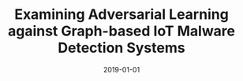 ---
title: "Examining Adversarial Learning against Graph-based IoT Malware Detection Systems"
collection: publications
permalink: /publication/2019-01-01-Examining-Adversarial-Learning-against-Graph-based-IoT-Malware-Detection-Systems
date: 2019-01-01
venue: 'CoRR'
paperurl: 'http://arxiv.org/abs/1902.04416'
citation: ' Ahmed Abusnaina,  Aminollah Khormali,  Hisham Alasmary,  Jeman Park,  Afsah Anwar,  Ulku Meteriz,  David Mohaisen, &quot;Examining Adversarial Learning against Graph-based IoT Malware Detection Systems.&quot; CoRR, 2019.'
---
